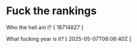 # Fuck the rankings

Who the hell am I?
{ 18714827 }

What fucking year is it?
[ 2025-05-07T06:06:40Z ]

